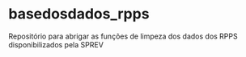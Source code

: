 # basedosdados_rpps

Repositório para abrigar as funções de limpeza dos dados dos RPPS disponibilizados pela SPREV
